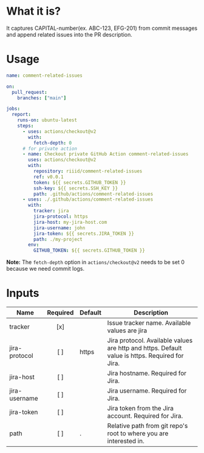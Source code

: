 # What it is?
It captures CAPITAL-number(ex. ABC-123, EFG-201) from commit messages and append related issues into the PR description.

# Usage
```yaml
name: comment-related-issues

on:
  pull_request:
    branches: ["main"]

jobs:
  report:
    runs-on: ubuntu-latest
    steps:
      - uses: actions/checkout@v2
        with:
          fetch-depth: 0
      # for private action
      - name: Checkout private GitHub Action comment-related-issues
        uses: actions/checkout@v2
        with:
          repository: riiid/comment-related-issues
          ref: v0.0.1
          token: ${{ secrets.GITHUB_TOKEN }}
          ssh-key: ${{ secrets.SSH_KEY }}
          path: .github/actions/comment-related-issues
      - uses: ./.github/actions/comment-related-issues
        with:
          tracker: jira
          jira-protocol: https
          jira-host: my-jira-host.com
          jira-username: john
          jira-token: ${{ secrets.JIRA_TOKEN }}
          path: ./my-project
        env:
          GITHUB_TOKEN: ${{ secrets.GITHUB_TOKEN }}
```
__Note:__ The `fetch-depth` option in `actions/checkout@v2` needs to be set 0 because we need commit logs.

# Inputs
| Name          | Required | Default | Description                                                                                    |
| ------------- | :------: | ------- | ---------------------------------------------------------------------------------------------- |
| tracker       |    [x]   |         | Issue tracker name. Available values are jira                                                  |
| jira-protocol |    [ ]   | https   | Jira protocol. Available values are http and https. Default value is https. Required for Jira. |
| jira-host     |    [ ]   |         | Jira hostname. Required for Jira.                                                              |
| jira-username |    [ ]   |         | Jira username. Required for Jira.                                                              |
| jira-token    |    [ ]   |         | Jira token from the Jira account. Required for Jira.                                           |
| path          |    [ ]   | .       | Relative path from git repo's root to where you are interested in.                             |
